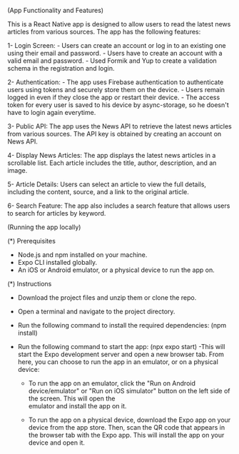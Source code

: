 (App Functionality and Features)

This is a React Native app is designed to allow users to read the latest news articles from various sources. The app has the following features:

1- Login Screen:  - Users can create an account or log in to an existing one using their email and password.
                  - Users have to create an account with a valid email and password.
                  - Used Formik and Yup to create a validation schema in the registration and login.

2- Authentication: - The app uses Firebase authentication to authenticate users using tokens and securely store them on the device.
                   - Users remain logged in even if they close the app or restart their device.
                   - The access token for every user is saved to his device by async-storage, so he doesn't have to login again everytime.

3- Public API: The app uses the News API to retrieve the latest news articles from various sources. The API key is obtained by creating an account on News API.

4- Display News Articles: The app displays the latest news articles in a scrollable list. Each article includes the title, author, description, and an image.

5- Article Details: Users can select an article to view the full details, including the content, source, and a link to the original article.

6- Search Feature: The app also includes a search feature that allows users to search for articles by keyword.


(Running the app locally) 

(*) Prerequisites
- Node.js and npm installed on your machine.
- Expo CLI installed globally.
- An iOS or Android emulator, or a physical device to run the app on.


(*) Instructions
- Download the project files and unzip them or clone the repo.
- Open a terminal and navigate to the project directory.
- Run the following command to install the required dependencies: (npm install)
- Run the following command to start the app: (npx expo start)
-This will start the Expo development server and open a new browser tab. From here, you can choose to run the app in an emulator, or on a physical device:

    - To run the app on an emulator, click the "Run on Android device/emulator" or "Run on iOS simulator" button on the left side of the screen. This will open the          
        emulator and install the app on it.

    - To run the app on a physical device, download the Expo app on your device from the app store. Then, scan the QR code that appears in the browser tab with the 
      Expo app. This will install the app on your device and open it.
